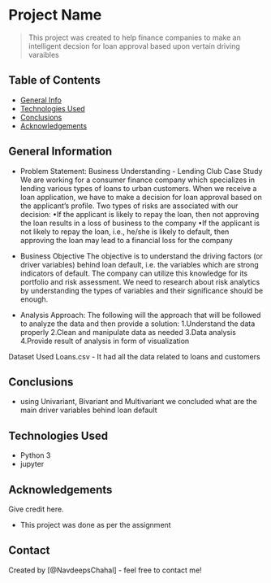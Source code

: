 # Project Name
> This project was created to help finance companies to make an intelligent decsion for loan approval based upon vertain driving varaibles


## Table of Contents
* [General Info](#general-information)
* [Technologies Used](#technologies-used)
* [Conclusions](#conclusions)
* [Acknowledgements](#acknowledgements)



## General Information

- Problem Statement:
   Business Understanding - Lending Club Case Study
   We are working for a consumer finance company which specializes in lending various types of loans to urban customers. When we receive a      loan application, we have to make a decision for loan approval based on the applicant’s profile. Two types of risks are associated with      our decision:
     •If the applicant is likely to repay the loan, then not approving the loan results in a loss of business to the company
     •If the applicant is not likely to repay the loan, i.e., he/she is likely to default, then approving the loan may lead to a financial         loss for the company

- Business Objective 
   The objective is to understand the driving factors (or driver variables) behind loan default, i.e. the variables which are strong            indicators of default.  The company can utilize this knowledge for its portfolio and risk assessment.
   We need to research about risk analytics by understanding the types of variables and their significance should be enough. 

- Analysis Approach:
  The following will the approach that will be followed to analyze the data and then provide a solution:
   1.Understand the data properly 
   2.Clean and manipulate data as needed
   3.Data analysis
   4.Provide result of analysis in form of visualization 

Dataset
 Used Loans.csv - It had all the data related to loans and customers



## Conclusions
- using Univariant, Bivariant and Multivariant we concluded what are the main driver variables behind loan default


## Technologies Used
- Python 3
- jupyter


## Acknowledgements
Give credit here.
- This project was done as per the assignment 



## Contact
Created by [@NavdeepsChahal] - feel free to contact me!


<!-- Optional -->
<!-- ## License -->
<!-- This project is open source and available under the [... License](). -->

<!-- You don't have to include all sections - just the one's relevant to your project -->
